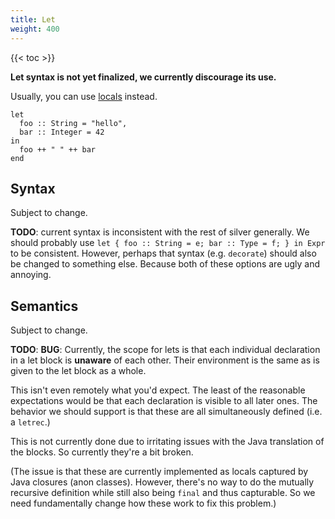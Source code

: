 ```yaml
---
title: Let
weight: 400
---
```


{{< toc >}}

**Let syntax is not yet finalized, we currently discourage its use.**

Usually, you can use [locals](/silver/ref/stmt/locals/) instead.

```
let
  foo :: String = "hello",
  bar :: Integer = 42
in
  foo ++ " " ++ bar
end
```

## Syntax

Subject to change.

**TODO**: current syntax is inconsistent with the rest of silver generally. We should probably use `let { foo :: String = e; bar :: Type = f; } in Expr` to be consistent. However, perhaps that syntax (e.g. `decorate`) should also be changed to something else. Because both of these options are ugly and annoying.

## Semantics

Subject to change.

**TODO**: **BUG**: Currently, the scope for lets is that each individual declaration in a let block is **unaware** of each other. Their environment is the same as is given to the let block as a whole.

This isn't even remotely what you'd expect. The least of the reasonable expectations would be that each declaration is visible to all later ones. The behavior we should support is that these are all simultaneously defined (i.e. a `letrec`.)

This is not currently done due to irritating issues with the Java translation of the blocks. So currently they're a bit broken.

(The issue is that these are currently implemented as locals captured by Java closures (anon classes). However, there's no way to do the mutually recursive definition while still also being `final` and thus capturable. So we need fundamentally change how these work to fix this problem.)
